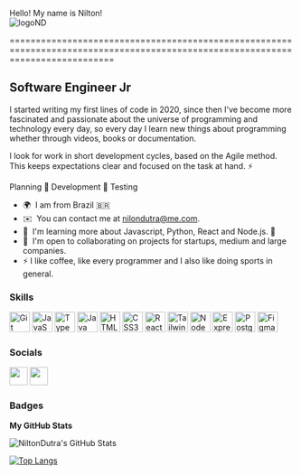Hello! My name is Nilton!                                         <br>    ![logoND](https://github.com/NiltonDutra/NiltonDutra/assets/67064216/382dafde-0058-43fd-88e2-7a0c775287dd)


================================================================================================================================

Software Engineer Jr
-----------------------------------

I started writing my first lines of code in 2020, since then I've become more fascinated and passionate about the universe of programming and technology every day, so every day I learn new things about programming whether through videos, books or documentation.

I look for work in short development cycles, based on the Agile method. This keeps expectations clear and focused on the task at hand. ⚡️

Planning 🔁 Development 🔁 Testing

*   🌍  I am from Brazil 🇧🇷
*   ✉️  You can contact me at nilondutra@me.com.
*   🧠  I'm learning more about Javascript, Python, React and Node.js. 🚀
*   🤝  I'm open to collaborating on projects for startups, medium and large companies.
*   ⚡️  I like coffee, like every programmer and I also like doing sports in general.

### Skills

<p align="left">
<a href="https://git-scm.com/" target="_blank" rel="noreferrer"><img src="https://raw.githubusercontent.com/danielcranney/readme-generator/main/public/icons/skills/git-colored.svg" width="36" height="36" alt="Git" /></a> 
<a href="https://developer.mozilla.org/en-US/docs/Web/JavaScript" target="_blank" rel="noreferrer"><img src="https://raw.githubusercontent.com/danielcranney/readme-generator/main/public/icons/skills/javascript-colored.svg" width="36" height="36" alt="JavaScript" /></a> 
<a href="https://www.typescriptlang.org/" target="_blank" rel="noreferrer"><img src="https://raw.githubusercontent.com/danielcranney/readme-generator/main/public/icons/skills/typescript-colored.svg" width="36" height="36" alt="TypeScript" /></a>   
<a href="https://www.oracle.com/java/" target="_blank" rel="noreferrer"><img src="https://raw.githubusercontent.com/danielcranney/readme-generator/main/public/icons/skills/java-colored.svg" width="36" height="36" alt="Java" /></a>  
<a href="https://developer.mozilla.org/en-US/docs/Glossary/HTML5" target="_blank" rel="noreferrer"><img src="https://raw.githubusercontent.com/danielcranney/readme-generator/main/public/icons/skills/html5-colored.svg" width="36" height="36" alt="HTML5" /></a> 
<a href="https://www.w3.org/TR/CSS/#css" target="_blank" rel="noreferrer"><img src="https://raw.githubusercontent.com/danielcranney/readme-generator/main/public/icons/skills/css3-colored.svg" width="36" height="36" alt="CSS3" /></a> 
<a href="https://reactjs.org/" target="_blank" rel="noreferrer"><img src="https://raw.githubusercontent.com/danielcranney/readme-generator/main/public/icons/skills/react-colored.svg" width="36" height="36" alt="React" /></a> 
<a href="https://tailwindcss.com/" target="_blank" rel="noreferrer"><img src="https://raw.githubusercontent.com/danielcranney/readme-generator/main/public/icons/skills/tailwindcss-colored.svg" width="36" height="36" alt="TailwindCSS" /></a>
<a href="https://nodejs.org/en/" target="_blank" rel="noreferrer"><img src="https://raw.githubusercontent.com/danielcranney/readme-generator/main/public/icons/skills/nodejs-colored.svg" width="36" height="36" alt="NodeJS" /></a>
<a href="https://expressjs.com/" target="_blank" rel="noreferrer"><img src="https://raw.githubusercontent.com/danielcranney/readme-generator/main/public/icons/skills/express-colored-dark.svg" width="36" height="36" alt="Express" /></a> 
<a href="https://www.postgresql.org/" target="_blank" rel="noreferrer"><img src="https://raw.githubusercontent.com/danielcranney/readme-generator/main/public/icons/skills/postgresql-colored.svg" width="36" height="36" alt="PostgreSQL" /></a>
<a href="https://www.figma.com/" target="_blank" rel="noreferrer"><img src="https://raw.githubusercontent.com/danielcranney/readme-generator/main/public/icons/skills/figma-colored.svg" width="36" height="36" alt="Figma" /></a>


                    
### Socials

<p align="left"> <a href="https://www.github.com/NiltonDutra" target="_blank" rel="noreferrer"><img src="https://raw.githubusercontent.com/danielcranney/readme-generator/main/public/icons/socials/github-dark.svg" width="32" height="32" /></a> <a href="https://www.linkedin.com/in/nilton-dutra-88a0bb66/" target="_blank" rel="noreferrer"><img src="https://raw.githubusercontent.com/danielcranney/readme-generator/main/public/icons/socials/linkedin.svg" width="32" height="32" /></a>



### Badges

<b>My GitHub Stats</b>

![NiltonDutra's GitHub Stats](https://github-readme-stats-sigma-five.vercel.app/api?username=NiltonDutra&show_icons=true&theme=highcontrast)

[![Top Langs](https://github-readme-stats-sigma-five.vercel.app/api/top-langs/?username=NiltonDutra&theme=highcontrast)](https://github.com/NiltonDutra/github-readme-stats)








